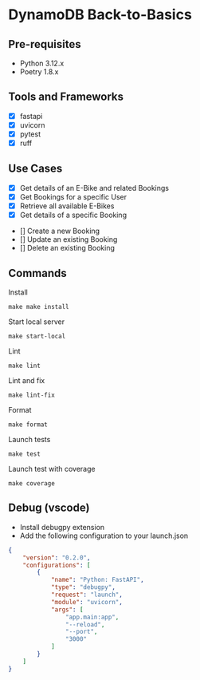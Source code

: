 # DynamoDB Back-to-Basics

## Pre-requisites

- Python 3.12.x
- Poetry 1.8.x

## Tools and Frameworks

- [x] fastapi
- [x] uvicorn
- [x] pytest
- [x] ruff

## Use Cases

- [x] Get details of an E-Bike and related Bookings​
- [x] Get Bookings for a specific User
- [x] Retrieve all available E-Bikes​
- [x] Get details of a specific Booking​
- [] Create a new Booking​
- [] Update an existing Booking​
- [] Delete an existing Booking​


## Commands

Install
```
make make install
```

Start local server
```
make start-local
```

Lint
```
make lint
```

Lint and fix
```
make lint-fix
```

Format
```
make format
```

Launch tests
```
make test
```

Launch test with coverage
```
make coverage
```


## Debug (vscode)

- Install debugpy extension
- Add the following configuration to your launch.json

```json
{
    "version": "0.2.0",
    "configurations": [
        {
            "name": "Python: FastAPI",
            "type": "debugpy",
            "request": "launch",
            "module": "uvicorn",            
            "args": [
                "app.main:app",
                "--reload",
                "--port",
                "3000"
            ]
        }
    ]
}
```